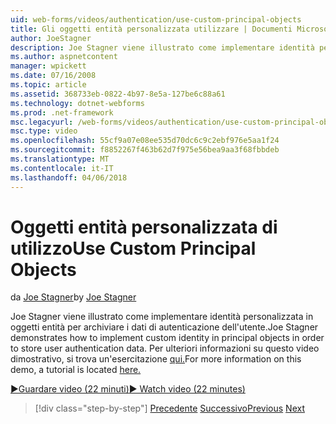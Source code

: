 ```yaml
---
uid: web-forms/videos/authentication/use-custom-principal-objects
title: Gli oggetti entità personalizzata utilizzare | Documenti Microsoft
author: JoeStagner
description: Joe Stagner viene illustrato come implementare identità personalizzata in oggetti entità per archiviare i dati di autenticazione dell'utente. Per ulteriori informazioni su questa dimostrazione,...
ms.author: aspnetcontent
manager: wpickett
ms.date: 07/16/2008
ms.topic: article
ms.assetid: 368733eb-0822-4b97-8e5a-127be6c88a61
ms.technology: dotnet-webforms
ms.prod: .net-framework
msc.legacyurl: /web-forms/videos/authentication/use-custom-principal-objects
msc.type: video
ms.openlocfilehash: 55cf9a07e08ee535d70dc6c9c2ebf976e5aa1f24
ms.sourcegitcommit: f8852267f463b62d7f975e56bea9aa3f68fbbdeb
ms.translationtype: MT
ms.contentlocale: it-IT
ms.lasthandoff: 04/06/2018
---
```

<a name="use-custom-principal-objects"></a><span data-ttu-id="5ddd7-104">Oggetti entità personalizzata di utilizzo</span><span class="sxs-lookup"><span data-stu-id="5ddd7-104">Use Custom Principal Objects</span></span>
====================
<span data-ttu-id="5ddd7-105">da [Joe Stagner](https://github.com/JoeStagner)</span><span class="sxs-lookup"><span data-stu-id="5ddd7-105">by [Joe Stagner](https://github.com/JoeStagner)</span></span>

<span data-ttu-id="5ddd7-106">Joe Stagner viene illustrato come implementare identità personalizzata in oggetti entità per archiviare i dati di autenticazione dell'utente.</span><span class="sxs-lookup"><span data-stu-id="5ddd7-106">Joe Stagner demonstrates how to implement custom identity in principal objects in order to store user authentication data.</span></span> <span data-ttu-id="5ddd7-107">Per ulteriori informazioni su questo video dimostrativo, si trova un'esercitazione [qui.](../../overview/older-versions-security/introduction/forms-authentication-configuration-and-advanced-topics-vb.md)</span><span class="sxs-lookup"><span data-stu-id="5ddd7-107">For more information on this demo, a tutorial is located [here.](../../overview/older-versions-security/introduction/forms-authentication-configuration-and-advanced-topics-vb.md)</span></span>

[<span data-ttu-id="5ddd7-108">&#9654;Guardare video (22 minuti)</span><span class="sxs-lookup"><span data-stu-id="5ddd7-108">&#9654; Watch video (22 minutes)</span></span>](https://channel9.msdn.com/Blogs/ASP-NET-Site-Videos/use-custom-principal-objects)

> [!div class="step-by-step"]
> <span data-ttu-id="5ddd7-109">[Precedente](add-custom-data-to-the-authentication-method.md)
> [Successivo](understanding-aspnet-memberships.md)</span><span class="sxs-lookup"><span data-stu-id="5ddd7-109">[Previous](add-custom-data-to-the-authentication-method.md)
[Next](understanding-aspnet-memberships.md)</span></span>
